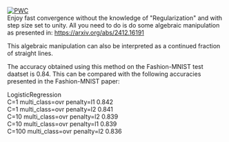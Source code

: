  	
[![PWC](https://img.shields.io/endpoint.svg?url=https://paperswithcode.com/badge/real-valued-continued-fraction-of-straight/image-classification-on-fashion-mnist)](https://paperswithcode.com/sota/image-classification-on-fashion-mnist?p=real-valued-continued-fraction-of-straight)  
Enjoy fast convergence without the knowledge of "Regularization" 
and with step size set to unity.
All you need to do is do some algebraic manipulation as presented in:
https://arxiv.org/abs/2412.16191

This algebraic manipulation can also be interpreted as a continued fraction of straight lines.

The accuracy obtained using this method on the Fashion-MNIST test daatset is 0.84.
This can be compared with the following accuracies presented in the Fashion-MNIST paper:

LogisticRegression  
C=1 multi_class=ovr penalty=l1 0.842  
C=1 multi_class=ovr penalty=l2 0.841  
C=10 multi_class=ovr penalty=l2 0.839  
C=10 multi_class=ovr penalty=l1 0.839  
C=100 multi_class=ovr penalty=l2 0.836
